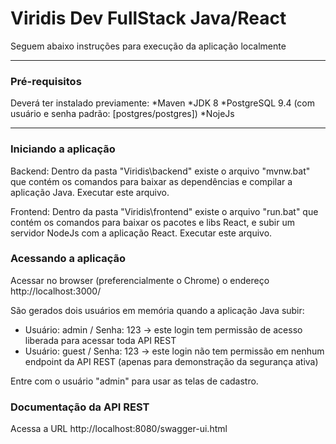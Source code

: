 # Viridis Dev FullStack Java/React
Seguem abaixo instruções para execução da aplicação localmente

---

### Pré-requisitos
Deverá ter instalado previamente:
*Maven
*JDK 8
*PostgreSQL 9.4 (com usuário e senha padrão: [postgres/postgres])
*NojeJs

---

### Iniciando a aplicação

Backend:
Dentro da pasta "Viridis\backend" existe o arquivo "mvnw.bat" que contém os comandos para baixar as dependências e compilar a aplicação Java.
Executar este arquivo.

Frontend:
Dentro da pasta "Viridis\frontend" existe o arquivo "run.bat" que contém os comandos para baixar os pacotes e libs React, e subir um servidor NodeJs com a aplicação React.
Executar este arquivo.

### Acessando a aplicação

Acessar no browser (preferencialmente o Chrome) o endereço http://localhost:3000/

São gerados dois usuários em memória quando a aplicação Java subir:
- Usuário: admin / Senha: 123 -> este login tem permissão de acesso liberada para acessar toda API REST
- Usuário: guest / Senha: 123 -> este login não tem permissão em nenhum endpoint da API REST (apenas para demonstração da segurança ativa)

Entre com o usuário "admin" para usar as telas de cadastro.

### Documentação da API REST

Acessa a URL http://localhost:8080/swagger-ui.html
